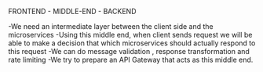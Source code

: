 FRONTEND - MIDDLE-END - BACKEND

-We need an intermediate layer between the client side and the microservices
-Using this middle end, when client sends request we will be able to make a decision that which microservices should actually respond to this request
-We can do message validation , response transformation and rate limiting
-We try to prepare an API Gateway that acts as this middle end.
